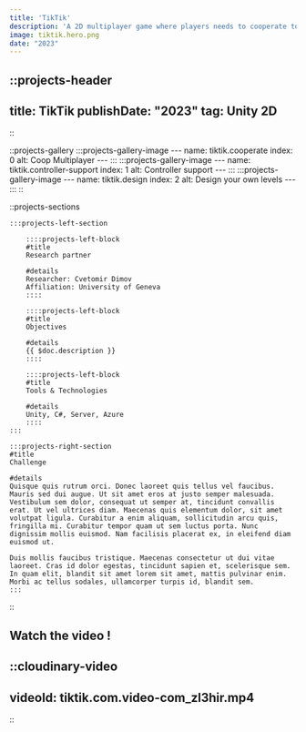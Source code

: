 ```yaml
---
title: 'TikTik'
description: 'A 2D multiplayer game where players needs to cooperate to solve puzzles.'
image: tiktik.hero.png
date: "2023"
---
```


<!-- Project heading and meta info (date, type) -->
::projects-header
---
title: TikTik
publishDate: "2023"
tag: Unity 2D
---
::

<!-- Project gallery -->
::projects-gallery
    :::projects-gallery-image
    ---
    name: tiktik.cooperate
    index: 0
    alt: Coop Multiplayer
    ---
    :::
    :::projects-gallery-image
    ---
    name: tiktik.controller-support
    index: 1
    alt: Controller support
    ---
    :::
    :::projects-gallery-image
    ---
    name: tiktik.design
    index: 2
    alt: Design your own levels
    ---
    :::
::

::projects-sections
<!-- Single project left section details -->
    :::projects-left-section
<!-- . Partner -->
        ::::projects-left-block
        #title
        Research partner

        #details
        Researcher: Cvetomir Dimov  
        Affiliation: University of Geneva
        ::::


<!-- . Objective -->
        ::::projects-left-block
        #title
        Objectives

        #details
        {{ $doc.description }} 
        ::::

<!-- . Tools & Technologies  -->
        ::::projects-left-block
        #title
        Tools & Technologies

        #details
        Unity, C#, Server, Azure  
        ::::
    :::


<!-- . Challenge -->
    :::projects-right-section
    #title
    Challenge

    #details
    Quisque quis rutrum orci. Donec laoreet quis tellus vel faucibus. Mauris sed dui augue. Ut sit amet eros at justo semper malesuada. Vestibulum sem dolor, consequat ut semper at, tincidunt convallis erat. Ut vel ultrices diam. Maecenas quis elementum dolor, sit amet volutpat ligula. Curabitur a enim aliquam, sollicitudin arcu quis, fringilla mi. Curabitur tempor quam ut sem luctus porta. Nunc dignissim mollis euismod. Nam facilisis placerat ex, in eleifend diam euismod ut.

    Duis mollis faucibus tristique. Maecenas consectetur ut dui vitae laoreet. Cras id dolor egestas, tincidunt sapien et, scelerisque sem. In quam elit, blandit sit amet lorem sit amet, mattis pulvinar enim. Morbi ac tellus sodales, ullamcorper turpis id, blandit sem. 
    :::
::

## Watch the video !

::cloudinary-video
---
videoId: tiktik.com.video-com_zl3hir.mp4
---
::
<!-- Related projects -->